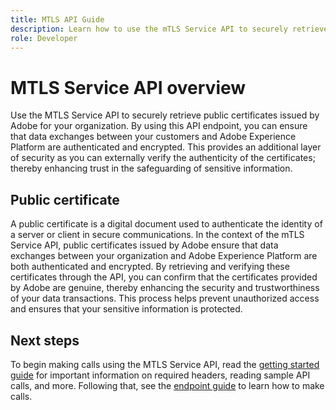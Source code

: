 ```yaml
---
title: MTLS API Guide
description: Learn how to use the mTLS Service API to securely retrieve and verify the public certificates issued by Adobe.
role: Developer
---
```

# MTLS Service API overview

Use the MTLS Service API to securely retrieve public certificates issued by Adobe for your organization. By using this API endpoint, you can ensure that data exchanges between your customers and Adobe Experience Platform are authenticated and encrypted. This provides an additional layer of security as you can externally verify the authenticity of the certificates; thereby enhancing trust in the safeguarding of sensitive information.

## Public certificate

A public certificate is a digital document used to authenticate the identity of a server or client in secure communications. In the context of the mTLS Service API, public certificates issued by Adobe ensure that data exchanges between your organization and Adobe Experience Platform are both authenticated and encrypted. By retrieving and verifying these certificates through the API, you can confirm that the certificates provided by Adobe are genuine, thereby enhancing the security and trustworthiness of your data transactions. This process helps prevent unauthorized access and ensures that your sensitive information is protected.

## Next steps

To begin making calls using the MTLS Service API, read the [getting started guide](./getting-started.md) for important information on required headers, reading sample API calls, and more. Following that, see the [endpoint guide](./public-certificate-endpoint.md) to learn how to make calls.
